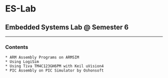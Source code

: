 #	ES-Lab
##	Embedded Systems Lab @ Semester 6
***
###	Contents
	* ARM Assembly Programs on ARMSIM
	* Using LogiSim
	* Using Tiva TM4C123GH6PM with Keil uVision4
	* PIC Assembly on PIC Simulator by Oshonsoft